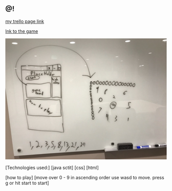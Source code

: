 ## @!

[my trello page link](https://trello.com/b/z6XqbtGE/untitled)

[lnk to the game](/api/individualWorkoutsTabel)

![pic of my wirefream](https://github.com/SassanKermani/-RipOff/blob/master/img/wireFram.jpg)

[Technologies used:]
[java sctit]
[css]
[html]

[how to play]
[move over 0 - 9 in ascending order use wasd to move. press g or hit start to start]
